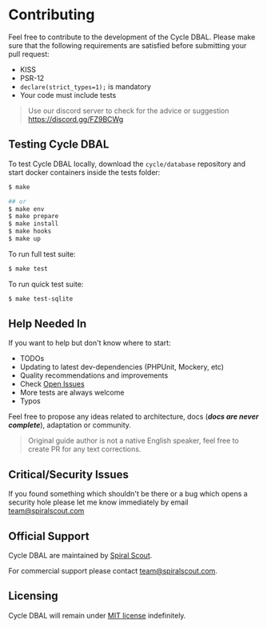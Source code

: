 # Contributing
Feel free to contribute to the development of the Cycle DBAL.
Please make sure that the following requirements are satisfied before submitting your pull request:

* KISS
* PSR-12
* `declare(strict_types=1);` is mandatory
* Your code must include tests

> Use our discord server to check for the advice or suggestion https://discord.gg/FZ9BCWg

## Testing Cycle DBAL
To test Cycle DBAL locally, download the `cycle/database` repository and start docker containers inside the tests folder:

```bash
$ make

## or
$ make env
$ make prepare
$ make install
$ make hooks
$ make up
```

To run full test suite:

```bash
$ make test
```

To run quick test suite:

```bash
$ make test-sqlite
```

## Help Needed In
If you want to help but don't know where to start:

* TODOs
* Updating to latest dev-dependencies (PHPUnit, Mockery, etc)
* Quality recommendations and improvements
* Check [Open Issues](https://github.com/cycle/database/issues)
* More tests are always welcome
* Typos

Feel free to propose any ideas related to architecture, docs (___docs are never complete___),  adaptation or community.

> Original guide author is not a native English speaker, feel free to create PR for any text corrections.

## Critical/Security Issues
If you found something which shouldn't be there or a bug which opens a security hole please let me know immediately by email
[team@spiralscout.com](mailto:team@spiralscout.com)

## Official Support
Cycle DBAL are maintained by [Spiral Scout](https://spiralscout.com/).

For commercial support please contact team@spiralscout.com.

## Licensing
Cycle DBAL will remain under [MIT license](/LICENSE) indefinitely.

